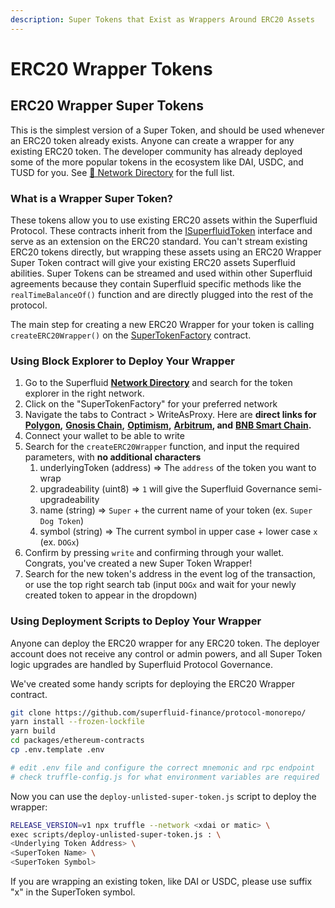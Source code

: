 ```yaml
---
description: Super Tokens that Exist as Wrappers Around ERC20 Assets
---
```


# ERC20 Wrapper Tokens

## ERC20 Wrapper Super Tokens

This is the simplest version of a Super Token, and should be used whenever an ERC20 token already exists. Anyone can create a wrapper for any existing ERC20 token. The developer community has already deployed some of the more popular tokens in the ecosystem like DAI, USDC, and TUSD for you. See [🔗 Network Directory](../../networks/) for the full list.

### What is a Wrapper Super Token?

These tokens allow you to use existing ERC20 assets within the Superfluid Protocol. These contracts inherit from the [ISuperfluidToken](https://github.com/superfluid-finance/protocol-monorepo/blob/dev/packages/ethereum-contracts/contracts/interfaces/superfluid/ISuperfluidToken.sol) interface and serve as an extension on the ERC20 standard. You can't stream existing ERC20 tokens directly, but wrapping these assets using an ERC20 Wrapper Super Token contract will give your existing ERC20 assets Superfluid abilities. Super Tokens can be streamed and used within other Superfluid agreements because they contain Superfluid specific methods like the `realTimeBalanceOf()` function and are directly plugged into the rest of the protocol.

The main step for creating a new ERC20 Wrapper for your token is calling `createERC20Wrapper()` on the [SuperTokenFactory](https://github.com/superfluid-finance/protocol-monorepo/blob/dev/packages/ethereum-contracts/contracts/superfluid/SuperTokenFactory.sol) contract.

### Using Block Explorer to Deploy Your Wrapper

1. Go to the Superfluid [**Network Directory**](https://docs.superfluid.finance/superfluid/networks/networks) and search for the token explorer in the right network.
2. Click on the "SuperTokenFactory" for your preferred network
3. Navigate the tabs to Contract > WriteAsProxy. Here are **direct links for** [**Polygon**](https://polygonscan.com/address/0x2C90719f25B10Fc5646c82DA3240C76Fa5BcCF34#writeProxyContract)**,** [**Gnosis Chain**](https://blockscout.com/xdai/mainnet/address/0x23410e2659380784498509698ed70E414D384880/write-contract)**,** [**Optimism**](https://optimistic.etherscan.io/address/0x8276469a443d5c6b7146bed45e2abcad3b6adad9#writeProxyContract)**,** [**Arbitrum**](https://arbiscan.io/address/0x1C21Ead77fd45C84a4c916Db7A6635D0C6FF09D6)**, and** [**BNB Smart Chain**](https://www.bscscan.com/address/0x8bde47397301f0cd31b9000032fd517a39c946eb#writeProxyContract)**.**
4. Connect your wallet to be able to write
5. Search for the `createERC20Wrapper` function, and input the required parameters, with **no additional characters**
   1. underlyingToken (address) ⇒ The `address` of the token you want to wrap
   2. upgradeability (uint8) ⇒ `1` will give the Superfluid Governance semi-upgradeability
   3. name (string) ⇒ `Super` + the current name of your token (ex. `Super Dog Token`)
   4. symbol (string) ⇒ The current symbol in upper case + lower case `x` (ex. `DOGx`)
6. Confirm by pressing `write` and confirming through your wallet. Congrats, you've created a new Super Token Wrapper!
7. Search for the new token's address in the event log of the transaction, or use the top right search tab (input `DOGx` and wait for your newly created token to appear in the dropdown)

### Using Deployment Scripts to Deploy Your Wrapper

Anyone can deploy the ERC20 wrapper for any ERC20 token. The deployer account does not receive any control or admin powers, and all Super Token logic upgrades are handled by Superfluid Protocol Governance.

We've created some handy scripts for deploying the ERC20 Wrapper contract.

```bash
git clone https://github.com/superfluid-finance/protocol-monorepo/
yarn install --frozen-lockfile
yarn build
cd packages/ethereum-contracts
cp .env.template .env

# edit .env file and configure the correct mnemonic and rpc endpoint
# check truffle-config.js for what environment variables are required
```

Now you can use the `deploy-unlisted-super-token.js` script to deploy the wrapper:

```bash
RELEASE_VERSION=v1 npx truffle --network <xdai or matic> \
exec scripts/deploy-unlisted-super-token.js : \
<Underlying Token Address> \
<SuperToken Name> \
<SuperToken Symbol>
```

If you are wrapping an existing token, like DAI or USDC, please use suffix "x" in the SuperToken symbol.
